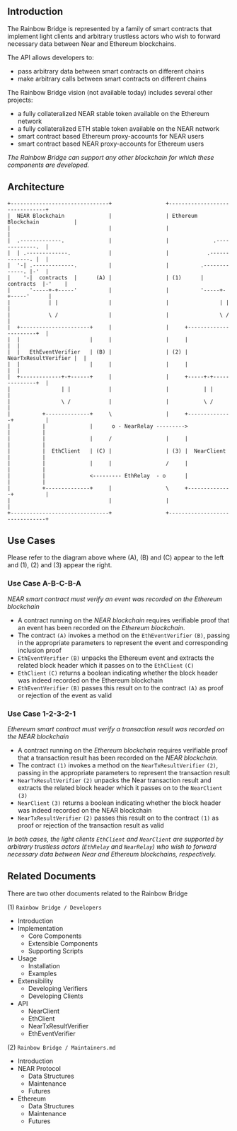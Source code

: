 ## Introduction

The Rainbow Bridge is represented by a family of smart contracts that implement light clients and arbitrary trustless actors who wish to forward necessary data between Near and Ethereum blockchains.

The API allows developers to:

- pass arbitrary data between smart contracts on different chains
- make arbitrary calls between smart contracts on different chains

The Rainbow Bridge vision (not available today) includes several other projects:

- a fully collateralized NEAR stable token available on the Ethereum network
- a fully collateralized ETH stable token available on the NEAR network
- smart contract based Ethereum proxy-accounts for NEAR users
- smart contract based NEAR proxy-accounts for Ethereum users

*The Rainbow Bridge can support any other blockchain for which these components are developed.*

## Architecture

```text
+-------------------------------+                 +-------------------------------+
|  NEAR Blockchain              |                 | Ethereum Blockchain           |
|                               |                 |                               |
|  .-------------.              |                 |              .-------------.  |
|  | .-------------.            |                 |            .-------------. |  |
|  '-| .-------------.          |                 |          .-------------. |-'  |
|    '-|  contracts  |      (A) |                 | (1)      |  contracts  |-'    |
|      '-----+-+-----'          |                 |          '-----+-+-----'      |
|            | |                |                 |                | |            |
|            \ /                |                 |                \ /            |
|  +----------------------+     |                 |     +----------------------+  |
|  |                      |     |                 |     |                      |  |
|  |   EthEventVerifier   | (B) |                 | (2) | NearTxResultVerifier |  |
|  |                      |     |                 |     |                      |  |
|  +-------------+-+------+     |                 |     +-----+-+--------------+  |
|                | |            |                 |           | |                 |
|                \ /            |                 |           \ /                 |
|          +--------------+     \                 |     +--------------+          |
|          |              |      o - NearRelay --------->              |          |
|          |              |     /                 |     |              |          |
|          |  EthClient   | (C) |                 | (3) |  NearClient  |          |
|          |              |     |                 /     |              |          |
|          |              <--------- EthRelay  - o      |              |          |
|          +--------------+     |                 \     +--------------+          |
|                               |                 |                               |
+-------------------------------+                 +-------------------------------+
```


## Use Cases

Please refer to the diagram above where (A), (B) and (C) appear to the left and (1), (2) and (3) appear the right.

### Use Case A-B-C-B-A

*NEAR smart contract must verify an event was recorded on the Ethereum blockchain*

- A contract running on the *NEAR blockchain* requires verifiable proof that an event has been recorded on the *Ethereum blockchain*.
- The contract `(A)` invokes a method on the `EthEventVerifier` `(B)`, passing in the appropriate parameters to represent the event and corresponding inclusion proof
- `EthEventVerifier` `(B)` unpacks the Ethereum event and extracts the related block header which it passes on to the `EthClient` `(C)`
- `EthClient` `(C)` returns a boolean indicating whether the block header was indeed recorded on the Ethereum blockchain
- `EthEventVerifier` `(B)` passes this result on to the contract `(A)` as proof or rejection of the event as valid

### Use Case 1-2-3-2-1

*Ethereum smart contract must verify a transaction result was recorded on the NEAR blockchain*

- A contract running on the *Ethereum blockchain* requires verifiable proof that a transaction result has been recorded on the *NEAR blockchain*.
- The contract `(1)` invokes a method on the `NearTxResultVerifier` `(2)`, passing in the appropriate parameters to represent the transaction result
- `NearTxResultVerifier` `(2)` unpacks the Near transaction result and extracts the related block header which it passes on to the `NearClient` `(3)`
- `NearClient` `(3)` returns a boolean indicating whether the block header was indeed recorded on the NEAR blockchain
- `NearTxResultVerifier` `(2)` passes this result on to the contract `(1)` as proof or rejection of the transaction result as valid

*In both cases, the light clients `EthClient` and `NearClient` are supported by arbitrary trustless actors (`EthRelay` and `NearRelay`) who wish to forward necessary data between Near and Ethereum blockchains, respectively.*


## Related Documents

There are two other documents related to the Rainbow Bridge

(1) `Rainbow Bridge / Developers`

- Introduction
- Implementation
  - Core Components
  - Extensible Components
  - Supporting Scripts
- Usage
  - Installation
  - Examples
- Extensibility
  - Developing Verifiers
  - Developing Clients
- API
  - NearClient
  - EthClient
  - NearTxResultVerifier
  - EthEventVerifier

(2) `Rainbow Bridge / Maintainers.md`

- Introduction
- NEAR Protocol
  - Data Structures
  - Maintenance
  - Futures
- Ethereum
  - Data Structures
  - Maintenance
  - Futures
